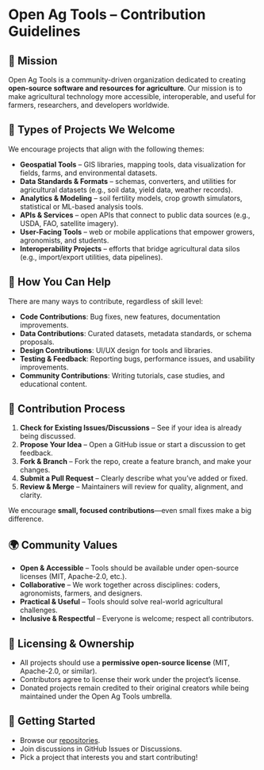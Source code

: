 # Open Ag Tools – Contribution Guidelines

## 🌱 Mission
Open Ag Tools is a community-driven organization dedicated to creating **open-source software and resources for agriculture**. Our mission is to make agricultural technology more accessible, interoperable, and useful for farmers, researchers, and developers worldwide.

## 📂 Types of Projects We Welcome
We encourage projects that align with the following themes:
- **Geospatial Tools** – GIS libraries, mapping tools, data visualization for fields, farms, and environmental datasets.
- **Data Standards & Formats** – schemas, converters, and utilities for agricultural datasets (e.g., soil data, yield data, weather records).
- **Analytics & Modeling** – soil fertility models, crop growth simulators, statistical or ML-based analysis tools.
- **APIs & Services** – open APIs that connect to public data sources (e.g., USDA, FAO, satellite imagery).
- **User-Facing Tools** – web or mobile applications that empower growers, agronomists, and students.
- **Interoperability Projects** – efforts that bridge agricultural data silos (e.g., import/export utilities, data pipelines).

## 🤝 How You Can Help
There are many ways to contribute, regardless of skill level:
- **Code Contributions**: Bug fixes, new features, documentation improvements.
- **Data Contributions**: Curated datasets, metadata standards, or schema proposals.
- **Design Contributions**: UI/UX design for tools and libraries.
- **Testing & Feedback**: Reporting bugs, performance issues, and usability improvements.
- **Community Contributions**: Writing tutorials, case studies, and educational content.

## 📖 Contribution Process
1. **Check for Existing Issues/Discussions** – See if your idea is already being discussed.
2. **Propose Your Idea** – Open a GitHub issue or start a discussion to get feedback.
3. **Fork & Branch** – Fork the repo, create a feature branch, and make your changes.
4. **Submit a Pull Request** – Clearly describe what you’ve added or fixed.
5. **Review & Merge** – Maintainers will review for quality, alignment, and clarity.

We encourage **small, focused contributions**—even small fixes make a big difference.

## 🌍 Community Values
- **Open & Accessible** – Tools should be available under open-source licenses (MIT, Apache-2.0, etc.).
- **Collaborative** – We work together across disciplines: coders, agronomists, farmers, and designers.
- **Practical & Useful** – Tools should solve real-world agricultural challenges.
- **Inclusive & Respectful** – Everyone is welcome; respect all contributors.

## 📜 Licensing & Ownership
- All projects should use a **permissive open-source license** (MIT, Apache-2.0, or similar).
- Contributors agree to license their work under the project’s license.
- Donated projects remain credited to their original creators while being maintained under the Open Ag Tools umbrella.

## 🚀 Getting Started
- Browse our [repositories](https://github.com/Open-Ag-Tools).
- Join discussions in GitHub Issues or Discussions.
- Pick a project that interests you and start contributing!
